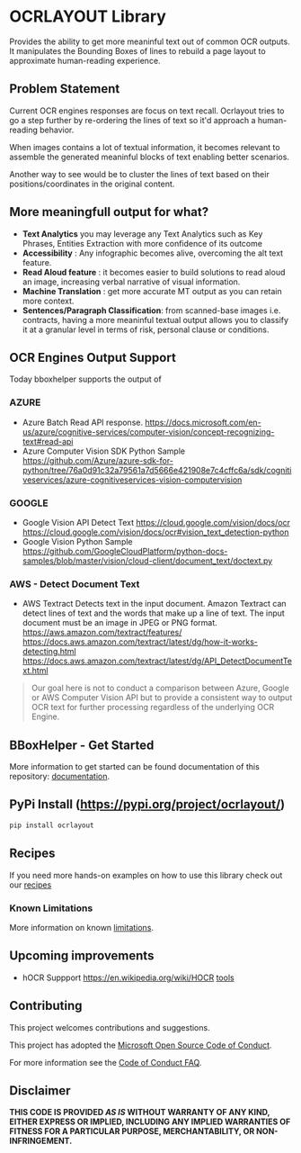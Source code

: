 # OCRLAYOUT Library
Provides the ability to get more meaninful text out of common OCR outputs. It manipulates the Bounding Boxes of lines to rebuild a page layout to approximate human-reading experience.  
## Problem Statement
Current OCR engines responses are focus on text recall. Ocrlayout tries to go a step further by re-ordering the lines of text so it'd approach a human-reading behavior. 

When images contains a lot of textual information, it becomes relevant to assemble the generated meaninful blocks of text enabling better scenarios. 

Another way to see would be to cluster the lines of text based on their positions/coordinates in the original content. 
## More meaningfull output for what? 
- **Text Analytics** you may leverage any Text Analytics such as Key Phrases, Entities Extraction with more confidence of its outcome
- **Accessibility** : Any infographic becomes alive, overcoming the alt text feature.
- **Read Aloud feature** : it becomes easier to build solutions to read aloud an image, increasing verbal narrative of visual information. 
- **Machine Translation** : get more accurate MT output as you can retain more context. 
- **Sentences/Paragraph Classification**: from scanned-base images i.e. contracts, having a more meaninful textual output allows you to classify it at a granular level in terms of risk, personal clause or conditions. 
## OCR Engines Output Support
Today bboxhelper supports the output of 
### AZURE
* Azure Batch Read API response. 
https://docs.microsoft.com/en-us/azure/cognitive-services/computer-vision/concept-recognizing-text#read-api
* Azure Computer Vision SDK Python Sample
https://github.com/Azure/azure-sdk-for-python/tree/76a0d91c32a79561a7d5666e421908e7c4cffc6a/sdk/cognitiveservices/azure-cognitiveservices-vision-computervision
### GOOGLE 
* Google Vision API Detect Text
https://cloud.google.com/vision/docs/ocr
https://cloud.google.com/vision/docs/ocr#vision_text_detection-python
* Google Vision Python Sample
https://github.com/GoogleCloudPlatform/python-docs-samples/blob/master/vision/cloud-client/document_text/doctext.py
### AWS - Detect Document Text
* AWS Textract
Detects text in the input document. Amazon Textract can detect lines of text and the words that make up a line of text. The input document must be an image in JPEG or PNG format.
https://aws.amazon.com/textract/features/
https://docs.aws.amazon.com/textract/latest/dg/how-it-works-detecting.html
https://docs.aws.amazon.com/textract/latest/dg/API_DetectDocumentText.html

>Our goal here is not to conduct a comparison between Azure, Google or AWS Computer Vision API but to provide a consistent way to output OCR text for further processing regardless of the underlying OCR Engine. 

## BBoxHelper - Get Started
More information to get started can be found documentation of this repository: [documentation](https://puthurr.github.io/ocrlayout/getting-started/).

## PyPi Install (https://pypi.org/project/ocrlayout/)
```python
pip install ocrlayout
```
## Recipes 
If you need more hands-on examples on how to use this library check out our [recipes](https://github.com/puthurr/ocrlayout-recipes)

### Known Limitations 
More information on known [limitations](https://puthurr.github.io/known-limitations/).

## Upcoming improvements
* hOCR Suppport https://en.wikipedia.org/wiki/HOCR [tools](https://github.com/tmbdev/hocr-tools)

## Contributing
This project welcomes contributions and suggestions.

This project has adopted the [Microsoft Open Source Code of Conduct](https://opensource.microsoft.com/codeofconduct/).

For more information see the [Code of Conduct FAQ](https://opensource.microsoft.com/codeofconduct/faq/). 

## Disclaimer
**THIS CODE IS PROVIDED *AS IS* WITHOUT WARRANTY OF ANY KIND, EITHER EXPRESS OR IMPLIED, INCLUDING ANY IMPLIED WARRANTIES OF FITNESS FOR A PARTICULAR PURPOSE, MERCHANTABILITY, OR NON-INFRINGEMENT.**
